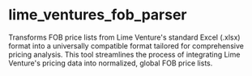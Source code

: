 # lime_ventures_fob_parser
Transforms FOB price lists from Lime Venture's standard Excel (.xlsx) format into a universally compatible format tailored for comprehensive pricing analysis. This tool streamlines the process of integrating Lime Venture's pricing data into normalized, global FOB price lists.
